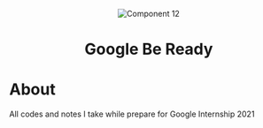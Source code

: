 <div align="center">

![Component 12](https://user-images.githubusercontent.com/40190772/98533260-67ab2500-228b-11eb-8935-0d2ec65e13d1.png)

<h1 align="center">Google Be Ready</h1>
</div>

# About
All codes and notes I take while prepare for Google Internship 2021
